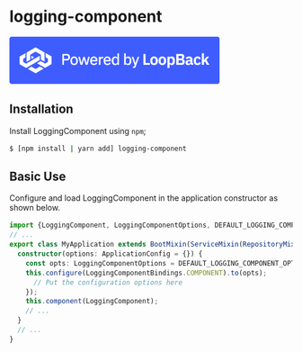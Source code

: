 # logging-component

[![LoopBack](https://github.com/loopbackio/loopback-next/raw/master/docs/site/imgs/branding/Powered-by-LoopBack-Badge-(blue)-@2x.png)](http://loopback.io/)

## Installation

Install LoggingComponent using `npm`;

```sh
$ [npm install | yarn add] logging-component
```

## Basic Use

Configure and load LoggingComponent in the application constructor
as shown below.

```ts
import {LoggingComponent, LoggingComponentOptions, DEFAULT_LOGGING_COMPONENT_OPTIONS} from 'logging-component';
// ...
export class MyApplication extends BootMixin(ServiceMixin(RepositoryMixin(RestApplication))) {
  constructor(options: ApplicationConfig = {}) {
    const opts: LoggingComponentOptions = DEFAULT_LOGGING_COMPONENT_OPTIONS;
    this.configure(LoggingComponentBindings.COMPONENT).to(opts);
      // Put the configuration options here
    });
    this.component(LoggingComponent);
    // ...
  }
  // ...
}
```
